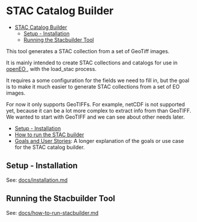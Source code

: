 # STAC Catalog Builder
- [STAC Catalog Builder](#stac-catalog-builder)
  - [Setup - Installation](#setup---installation)
  - [Running the Stacbuilder Tool](#running-the-stacbuilder-tool)


This tool generates a STAC collection from a set of GeoTiff images.

It is mainly intended to create STAC collections and catalogs for use in [openEO ](https://openeo.org/), with the load_stac process.

It requires a some configuration for the fields we need to fill in, but the goal is to make it much easier to generate STAC collections from a set of EO images.

For now it only supports GeoTIFFs. For example, netCDF is not supported yet, because it can be a lot more complex to extract info from than GeoTIFF.
We wanted to start with GeoTIFF and we can see about other needs later.

- [Setup - Installation](docs/installation.md)
- [How to run the STAC builder](#running-the-stacbuilder-tool)
- [Goals and User Stories](docs/goals-and-user-stories.md): A longer explanation of the goals or use case for the STAC catalog builder.

## Setup - Installation

See: [docs/installation.md](docs/installation.md)

## Running the Stacbuilder Tool

See: [docs/how-to-run-stacbuilder.md](docs/how-to-run-stacbuilder.md)
